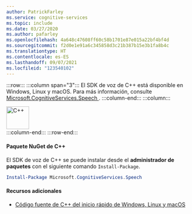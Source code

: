 ```yaml
---
author: PatrickFarley
ms.service: cognitive-services
ms.topic: include
ms.date: 03/27/2020
ms.author: pafarley
ms.openlocfilehash: 4a648c47608ff60c58b1701e87e015a22bf4bf4d
ms.sourcegitcommit: f2d0e1e91a6c345858d3c21b387b15e3b1fa8b4c
ms.translationtype: HT
ms.contentlocale: es-ES
ms.lasthandoff: 09/07/2021
ms.locfileid: "123540102"
---
```

:::row:::
    :::column span="3":::
        El SDK de voz de C++ está disponible en Windows, Linux y macOS. Para más información, consulte <a href="https://www.nuget.org/packages/Microsoft.CognitiveServices.Speech" target="_blank">Microsoft.CognitiveServices.Speech </a>.
    :::column-end:::
    :::column:::
        <br>
        <div class="icon is-large">
            <img alt="C++" src="https://docs.microsoft.com/media/logos/logo_Cplusplus.svg" width="60px">
        </div>
    :::column-end:::
:::row-end:::

#### <a name="c-nuget-package"></a>Paquete NuGet de C++

El SDK de voz de C++ se puede instalar desde el **administrador de paquetes** con el siguiente comando `Install-Package`.

```powershell
Install-Package Microsoft.CognitiveServices.Speech
```

#### <a name="additional-resources"></a>Recursos adicionales

- <a href="https://github.com/Azure-Samples/cognitive-services-speech-sdk/tree/master/quickstart/cpp" target="_blank">Código fuente de C++ del inicio rápido de Windows, Linux y macOS </a>